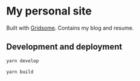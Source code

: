 # My personal site

Built with [Gridsome](https://gridsome.org/). Contains my blog and resume.

## Development and deployment

```sh
yarn develop
```

```sh
yarn build
```

